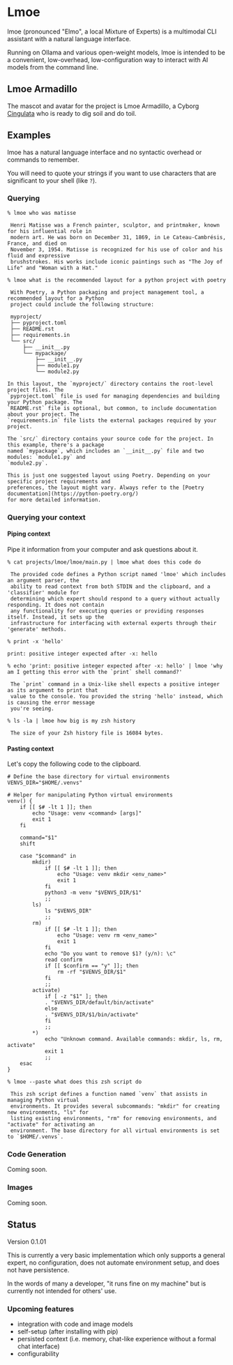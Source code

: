 # Lmoe

lmoe (pronounced "Elmo", a local Mixture of Experts) is a multimodal CLI assistant with a natural
language interface.

Running on Ollama and various open-weight models, lmoe is intended to be a convenient, low-overhead,
low-configuration way to interact with AI models from the command line.

## Lmoe Armadillo

The mascot and avatar for the project is Lmoe Armadillo, a Cyborg [Cingulata](https://en.wikipedia.org/wiki/Cingulata)
who is ready to dig soil and do toil.

## Examples

lmoe has a natural language interface and no syntactic overhead or commands to remember.

You will need to quote your strings if you want to use characters that are significant to your shell
(like `?`).

### Querying
```
% lmoe who was matisse

 Henri Matisse was a French painter, sculptor, and printmaker, known for his influential role in
 modern art. He was born on December 31, 1869, in Le Cateau-Cambrésis, France, and died on
 November 3, 1954. Matisse is recognized for his use of color and his fluid and expressive
 brushstrokes. His works include iconic paintings such as "The Joy of Life" and "Woman with a Hat."
```

```
% lmoe what is the recommended layout for a python project with poetry

 With Poetry, a Python packaging and project management tool, a recommended layout for a Python
 project could include the following structure:

 myproject/
 ├── pyproject.toml
 ├── README.rst
 ├── requirements.in
 └── src/
     ├── __init__.py
     └── mypackage/
         ├── __init__.py
         ├── module1.py
         └── module2.py

In this layout, the `myproject/` directory contains the root-level project files. The
`pyproject.toml` file is used for managing dependencies and building your Python package. The
`README.rst` file is optional, but common, to include documentation about your project. The
`requirements.in` file lists the external packages required by your project.

The `src/` directory contains your source code for the project. In this example, there's a package
named `mypackage`, which includes an `__init__.py` file and two modules: `module1.py` and
`module2.py`.

This is just one suggested layout using Poetry. Depending on your specific project requirements and
preferences, the layout might vary. Always refer to the [Poetry documentation](https://python-poetry.org/)
for more detailed information.
```

### Querying your context

#### Piping context

Pipe it information from your computer and ask questions about it.

```
% cat projects/lmoe/lmoe/main.py | lmoe what does this code do

 The provided code defines a Python script named 'lmoe' which includes an argument parser, the
 ability to read context from both STDIN and the clipboard, and a 'classifier' module for
 determining which expert should respond to a query without actually responding. It does not contain
 any functionality for executing queries or providing responses itself. Instead, it sets up the
 infrastructure for interfacing with external experts through their 'generate' methods.
```

```
% print -x 'hello'

print: positive integer expected after -x: hello

% echo 'print: positive integer expected after -x: hello' | lmoe 'why am I getting this error with the `print` shell command?'

 The `print` command in a Unix-like shell expects a positive integer as its argument to print that
 value to the console. You provided the string 'hello' instead, which is causing the error message
 you're seeing.
```

```
% ls -la | lmoe how big is my zsh history

 The size of your Zsh history file is 16084 bytes.
```

#### Pasting context

Let's copy the following code to the clipboard.

```shell
# Define the base directory for virtual environments
VENVS_DIR="$HOME/.venvs"

# Helper for manipulating Python virtual environments
venv() {
    if [[ $# -lt 1 ]]; then
        echo "Usage: venv <command> [args]"
        exit 1
    fi

    command="$1"
    shift

    case "$command" in
        mkdir)
            if [[ $# -lt 1 ]]; then
                echo "Usage: venv mkdir <env_name>"
                exit 1
            fi
            python3 -m venv "$VENVS_DIR/$1"
            ;;
        ls)
            ls "$VENVS_DIR"
            ;;
        rm)
            if [[ $# -lt 1 ]]; then
                echo "Usage: venv rm <env_name>"
                exit 1
            fi
            echo "Do you want to remove $1? (y/n): \c"
            read confirm
            if [[ $confirm == "y" ]]; then
                rm -rf "$VENVS_DIR/$1"
            fi
            ;;
        activate)
            if [ -z "$1" ]; then
            . "$VENVS_DIR/default/bin/activate"
            else
            . "$VENVS_DIR/$1/bin/activate"
            fi
            ;;
        *)
            echo "Unknown command. Available commands: mkdir, ls, rm, activate"
            exit 1
            ;;
    esac
}
```

```
% lmoe --paste what does this zsh script do

 This zsh script defines a function named `venv` that assists in managing Python virtual
 environments. It provides several subcommands: "mkdir" for creating new environments, "ls" for
 listing existing environments, "rm" for removing environments, and "activate" for activating an
 environment. The base directory for all virtual environments is set to `$HOME/.venvs`.
```

### Code Generation

Coming soon.

### Images

Coming soon.

## Status

Version 0.1.01

This is currently a very basic implementation which only supports a general expert, no
configuration, does not automate environment setup, and does not have persistence.

In the words of many a developer, "it runs fine on my machine" but is currently not intended for
others' use.

### Upcoming features

* integration with code and image models
* self-setup (after installing with pip)
* persisted context (i.e. memory, chat-like experience without a formal chat interface)
* configurability
